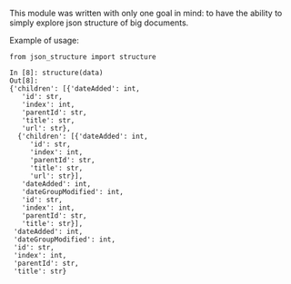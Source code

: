 This module was written with only one goal in mind: 
to have the ability to simply explore json structure of big documents. 

Example of usage:


```
from json_structure import structure

In [8]: structure(data)                                                                                                                                                                                                                                
Out[8]: 
{'children': [{'dateAdded': int,
   'id': str,
   'index': int,
   'parentId': str,
   'title': str,
   'url': str},
  {'children': [{'dateAdded': int,
     'id': str,
     'index': int,
     'parentId': str,
     'title': str,
     'url': str}],
   'dateAdded': int,
   'dateGroupModified': int,
   'id': str,
   'index': int,
   'parentId': str,
   'title': str}],
 'dateAdded': int,
 'dateGroupModified': int,
 'id': str,
 'index': int,
 'parentId': str,
 'title': str}

```